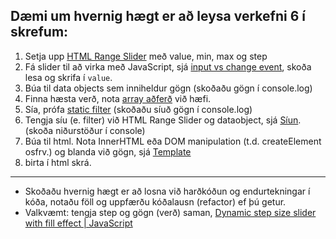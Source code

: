 ## Dæmi um hvernig hægt er að leysa verkefni 6 í skrefum:

1. Setja upp [HTML Range Slider](https://developer.mozilla.org/en-US/docs/Web/HTML/Element/input/range) með value, min, max og step
1. Fá slider til að virka með JavaScript, sjá [input vs change event](https://www.impressivewebs.com/onchange-vs-oninput-for-range-sliders/), skoða lesa og skrifa í `value`.
1. Búa til data objects sem inniheldur gögn (skoðaðu gögn í console.log)
1. Finna hæsta verð, nota [array aðferð](https://github.com/GunnarThorunnarson/FORR3JS05DU/wiki/S%C3%ADun#array-a%C3%B0fer%C3%B0ir) við hæfi. 
1. Sía, prófa [static filter](https://github.com/GunnarThorunnarson/FORR3JS05DU/blob/master/efnistok/staticFilter.js) (skoðaðu síuð gögn í console.log)
1. Tengja síu (e. filter) við  HTML Range Slider og dataobject, sjá [Síun](https://github.com/GunnarThorunnarson/FORR3JS05DU/wiki/S%C3%ADun).  (skoða niðurstöður í console)
1. Búa til html. Nota InnerHTML eða DOM manipulation (t.d. createElement osfrv.) og blanda við gögn, sjá [Template](https://github.com/GunnarThorunnarson/FORR3JS05DU/wiki/Template)
1. birta í html skrá.

---

- Skoðaðu hvernig hægt er að losna við harðkóðun og endurtekningar í kóða, notaðu föll og uppfærðu kóðalausn (refactor) ef þú getur.
- Valkvæmt: tengja step og gögn (verð) saman, [Dynamic step size slider with fill effect | JavaScript
](https://developer.mozilla.org/en-US/docs/Web/HTML/Element/input/range) 


